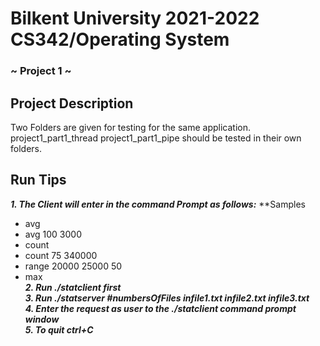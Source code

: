 # Bilkent University 2021-2022 CS342/Operating System 
### ~ Project 1 ~
## Project Description
Two Folders are given for testing for the same application. project1_part1_thread  project1_part1_pipe should be tested in their own folders.  
## Run Tips
***1. The Client will enter in the command Prompt as follows:***
**Samples
+ avg
+ avg 100 3000
+ count
+ count 75 340000
+ range 20000 25000 50
+ max  <br />
***2.  Run ./statclient first***  <br />
***3.  Run ./statserver #numbersOfFiles infile1.txt infile2.txt infile3.txt***  <br />
***4.  Enter the request as user to the ./statclient command prompt window***  <br />
***5. To quit ctrl+C*** <br />

